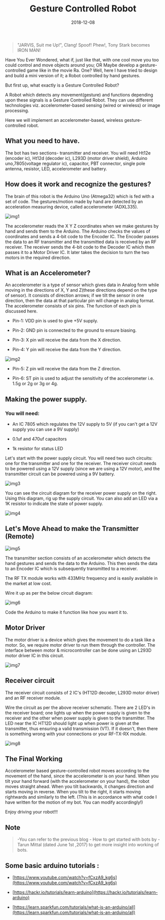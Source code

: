 ﻿---
layout: post
title: "Gesture Controlled Robot"
author_github: Deepanshi
date: 2018-12-08
image: '/assets/img/'
description: 'Ever wondered if you could control objects with a cool play of hands or develop a game based on gestures just like in the movie Ra.One?'
tags:
- Gesture controlled
- accelerometer
- RF transmitter
- RF receiver
- motor driver
categories:
- Diode
github_username: 'Deepanshi'
use_math: true
comments: false
---
> "JARVIS, Suit me Up!", Clang! Spoof! Phew!, 
> Tony Stark becomes IRON MAN!

Have You Ever Wondered, what if, just like that, with one cool move you too could control and move objects around you; OR Maybe develop a gesture-controlled game like in the movie Ra. One? Well, here I have tried to design and build a mini version of it; a Robot controlled by hand gestures.

But first up, what exactly is a Gesture Controlled Robot?

A Robot which detects any movement(gesture) and functions depending upon these signals is a Gesture Controlled Robot. They can use different technologies viz. accelerometer-based sensing (wired or wireless) or image processing.

Here we will implement an accelerometer-based, wireless gesture-controlled robot.

## What you need to have.

The bot has two sections- transmitter and receiver. You will need Ht12e (encoder ic), Ht12d (decoder ic), L293D (motor driver shield), Arduino uno,7805(voltage regulator ic), capacitor, PBT connector, single pole antenna, resistor, LED, accelerometer and battery.

## How does it work and recognize the gestures?

The brain of this robot is the Arduino Uno (Atmega32) which is fed with a set of code. The gestures/motion made by hand are detected by an acceleration measuring device, called accelerometer (ADXL335).

![img1](/blog/assets/img/gesture_controlled_robot/1.jpeg) 

The accelerometer reads the X Y Z coordinates when we make gestures by hand and sends them to the Arduino. The Arduino checks the values of coordinates and sends a 4-bit code to the Encoder IC. The Encoder passes the data to an RF transmitter and the transmitted data is received by an RF receiver. The receiver sends the 4-bit code to the Decoder IC which then passes it to a Motor Driver IC. It later takes the decision to turn the two motors in the required direction.

## What is an Accelerometer?

An accelerometer is a type of sensor which gives data in Analog form while moving in the directions of X, Y and Z(these directions depend on the type of sensor). It consists of direction arrows; if we tilt the sensor in one direction, then the data at that particular pin will change in analog format. The accelerometer consists of six pins. The function of each pin is discussed here.

- Pin-1: VDD pin is used to give +5V supply.

- Pin-2: GND pin is connected to the ground to ensure biasing.

- Pin-3: X pin will receive the data from the X direction.

- Pin-4: Y pin will receive the data from the Y direction.

![img2](/blog/assets/img/gesture_controlled_robot/2.jpeg)

- Pin-5: Z pin will receive the data from the Z direction.

- Pin-6: ST pin is used to adjust the sensitivity of the accelerometer i.e. 1.5g or 2g or 3g or 4g.

## Making the power supply.

### You will need:

- An IC 7805 which regulates the 12V supply to 5V (if you can't get a 12V supply you can use a 9V supply)

- 0.1uf and 470uf capacitors

- 1k resistor for status LED

Let's start with the power supply circuit. You will need two such circuits: one for the transmitter and one for the receiver. The receiver circuit needs to be powered using a 12V supply (since we are using a 12V motor), and the transmitter circuit can be powered using a 9V battery.

![img3](/blog/assets/img/gesture_controlled_robot/3.jpeg)

You can see the circuit diagram for the receiver power supply on the right. Using this diagram, rig up the supply circuit. You can also add an LED via a 1K resistor to indicate the state of power supply.

![img4](/blog/assets/img/gesture_controlled_robot/4.jpeg)

## Let's Move Ahead to make the Transmitter (Remote)

![img5](/blog/assets/img/gesture_controlled_robot/5.jpeg)

The transmitter section consists of an accelerometer which detects the hand gestures and sends the data to the Arduino. This then sends the data to an Encoder IC which is subsequently transmitted to a receiver.

The RF TX module works with 433MHz frequency and is easily available in the market at low cost.

Wire it up as per the below circuit diagram:

![img6](/blog/assets/img/gesture_controlled_robot/6.jpeg) 

Code the Arduino to make it function like how you want it to.

## Motor Driver

The motor driver is a device which gives the movement to do a task like a motor. So, we require motor driver to run them through the controller. The interface between motor &amp; microcontroller can be done using an L293D motor driver IC in this circuit.

![img7](/blog/assets/img/gesture_controlled_robot/7.jpeg)

## Receiver circuit

The receiver circuit consists of 2 IC's (HT12D decoder, L293D motor driver) and an RF receiver module.

Wire the circuit as per the above receiver schematic. There are 2 LED's in the receiver board; one lights up when the power supply is given to the receiver and the other when power supply is given to the transmitter. The LED near the IC HT12D should light up when power is given at the transmitter, thus ensuring a valid transmission (VT). If it doesn't, then there is something wrong with your connections or your RF-TX-RX module.

![img8](/blog/assets/img/gesture_controlled_robot/8.jpeg)

## The Final Working

Accelerometer based gesture-controlled robot moves according to the movement of the hand, since the accelerometer is on your hand. When you tilt your hand forward (with the accelerometer on your hand), the robot moves straight ahead. When you tilt backwards, it changes direction and starts moving in reverse. When you tilt to the right, it starts moving rightwards and similarly to the left. (This is in accordance with what code I have written for the motion of my bot. You can modify accordingly!)

Enjoy driving your robot!!!

## Note

> -You can refer to the previous blog - How to get started with bots by -Tarun Mittal (dated June 1st ,2017) to get more insight into working of bots.

## Some basic arduino tutorials : 

- [https://www.youtube.com/watch?v=fCxzA9_kg6s](https://www.youtube.com/watch?v=fCxzA9_kg6s)

- [https://hackr.io/tutorials/learn-arduino](https://hackr.io/tutorials/learn-arduino)

- [https://learn.sparkfun.com/tutorials/what-is-an-arduino/all](https://learn.sparkfun.com/tutorials/what-is-an-arduino/all)